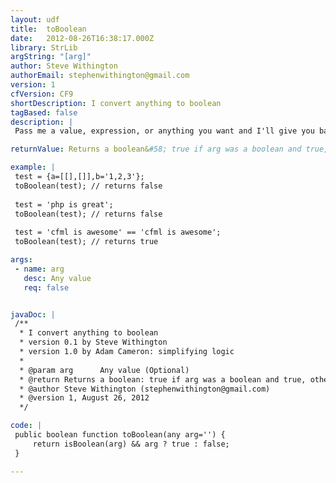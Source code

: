 ```yaml
---
layout: udf
title:  toBoolean
date:   2012-08-26T16:38:17.000Z
library: StrLib
argString: "[arg]"
author: Steve Withington
authorEmail: stephenwithington@gmail.com
version: 1
cfVersion: CF9
shortDescription: I convert anything to boolean
tagBased: false
description: |
 Pass me a value, expression, or anything you want and I'll give you back its boolean value (true || false).  I'm especially useful when mixing CFML with JavaScript and you need an actual 'true' or 'false' value to pass in as an argument to a js call.

returnValue: Returns a boolean&#58; true if arg was a boolean and true, otherwise false

example: |
 test = {a=[[],[]],b='1,2,3'};
 toBoolean(test); // returns false
 
 test = 'php is great';
 toBoolean(test); // returns false
 
 test = 'cfml is awesome' == 'cfml is awesome';
 toBoolean(test); // returns true

args:
 - name: arg
   desc: Any value
   req: false


javaDoc: |
 /**
  * I convert anything to boolean
  * version 0.1 by Steve Withington
  * version 1.0 by Adam Cameron: simplifying logic
  * 
  * @param arg      Any value (Optional)
  * @return Returns a boolean: true if arg was a boolean and true, otherwise false 
  * @author Steve Withington (stephenwithington@gmail.com) 
  * @version 1, August 26, 2012 
  */

code: |
 public boolean function toBoolean(any arg='') {
     return isBoolean(arg) && arg ? true : false;
 }

---
```


